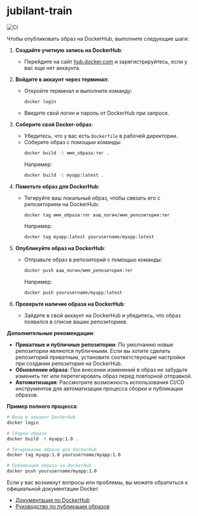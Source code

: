 # jubilant-train

![CI](https://github.com/SingularBunny/jubilant-train/actions/workflows/tests.yml/badge.svg)

Чтобы опубликовать образ на DockerHub, выполните следующие шаги:

1. **Создайте учетную запись на DockerHub**:
   - Перейдите на сайт [hub.docker.com](https://hub.docker.com/) и зарегистрируйтесь, если у вас еще нет аккаунта.

2. **Войдите в аккаунт через терминал**:
   - Откройте терминал и выполните команду:
     ```bash
     docker login
     ```
   - Введите свой логин и пароль от DockerHub при запросе.

3. **Соберите свой Docker-образ**:
   - Убедитесь, что у вас есть `Dockerfile` в рабочей директории.
   - Соберите образ с помощью команды:
     ```bash
     docker build -t имя_образа:тег .
     ```
     Например:
     ```bash
     docker build -t myapp:latest .
     ```

4. **Пометьте образ для DockerHub**:
   - Тегируйте ваш локальный образ, чтобы связать его с репозиторием на DockerHub:
     ```bash
     docker tag имя_образа:тег ваш_логин/имя_репозитория:тег
     ```
     Например:
     ```bash
     docker tag myapp:latest yourusername/myapp:latest
     ```

5. **Опубликуйте образ на DockerHub**:
   - Отправьте образ в репозиторий с помощью команды:
     ```bash
     docker push ваш_логин/имя_репозитория:тег
     ```
     Например:
     ```bash
     docker push yourusername/myapp:latest
     ```

6. **Проверьте наличие образа на DockerHub**:
   - Зайдите в свой аккаунт на DockerHub и убедитесь, что образ появился в списке ваших репозиториев.

**Дополнительные рекомендации**:

- **Приватные и публичные репозитории**: По умолчанию новые репозитории являются публичными. Если вы хотите сделать репозиторий приватным, установите соответствующие настройки при создании репозитория на DockerHub.
- **Обновление образа**: При внесении изменений в образ не забудьте изменить тег или перетегировать образ перед повторной отправкой.
- **Автоматизация**: Рассмотрите возможность использования CI/CD инструментов для автоматизации процесса сборки и публикации образов.

**Пример полного процесса**:

```bash
# Вход в аккаунт DockerHub
docker login

# Сборка образа
docker build -t myapp:1.0 .

# Тегирование образа для DockerHub
docker tag myapp:1.0 yourusername/myapp:1.0

# Публикация образа на DockerHub
docker push yourusername/myapp:1.0
```

Если у вас возникнут вопросы или проблемы, вы можете обратиться к официальной документации Docker:
- [Документация по DockerHub](https://docs.docker.com/docker-hub/)
- [Руководство по публикации образов](https://docs.docker.com/docker-hub/repos/)